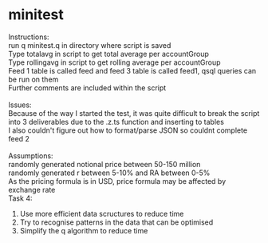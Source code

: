 # minitest

Instructions: <br />
run q minitest.q in directory where script is saved <br />
Type totalavg in script to get total average per accountGroup <br />
Type rollingavg in script to get rolling average per accountGroup <br />
Feed 1 table is called feed and feed 3 table is called feed1, qsql queries can be run on them <br />
Further comments are included within the script <br />
<br />
Issues: <br />
Because of the way I started the test, it was quite difficult to break the script into 3 deliverables due to the .z.ts function and inserting to tables <br />
I also couldn't figure out how to format/parse JSON so couldnt complete feed 2 <br /> 
<br />
Assumptions: <br />
 randomly generated notional price between 50-150 million <br />
 randomly generated r between 5-10% and RA between 0-5% <br />
 As the pricing formula is in USD, price formula may be affected by exchange rate
<br />
Task 4:
1.   Use more efficient data scructures to reduce time <br />
2.   Try to recognise patterns in the data that can be optimised <br />
3.   Simplify the q algorithm to reduce time <br />

